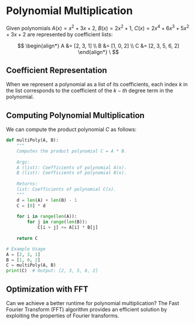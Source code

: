 # Polynomial Multiplication

Given polynomials $A(x) = x^2 + 3x + 2$, 
                  $B(x) = 2x^2 + 1$, 
                  $C(x) = 2x^4 + 6x^3 + 5x^2 + 3x + 2$
                  are represented by coefficient lists:

$$
\begin{align*}
A &= [2, 3, 1] \\
B &= [1, 0, 2] \\
C &= [2, 3, 5, 6, 2]
\end{align*}
\
$$

## Coefficient Representation

When we represent a polynomial as a list of its coefficients, each index  $k$ in the list corresponds to the coefficient of the  $k-th$ degree term in the polynomial.

## Computing Polynomial Multiplication

We can compute the product polynomial $C$ as follows:

```python
def multiPoly(A, B):
    """
    Computes the product polynomial C = A * B.
    
    Args:
    A (list): Coefficients of polynomial A(x).
    B (list): Coefficients of polynomial B(x).
    
    Returns:
    list: Coefficients of polynomial C(x).
    """
    d = len(A) + len(B) - 1
    C = [0] * d
    
    for i in range(len(A)):
        for j in range(len(B)):
            C[i + j] += A[i] * B[j]
    
    return C

# Example Usage
A = [2, 3, 1]
B = [1, 0, 2]
C = multiPoly(A, B)
print(C)  # Output: [2, 3, 5, 6, 2] 
```

## Optimization with FFT

Can we achieve a better runtime for polynomial multiplication? The Fast Fourier Transform (FFT) algorithm provides an efficient solution by exploiting the properties of Fourier transforms.